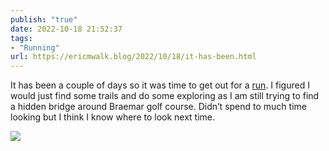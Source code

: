 ```yaml
---
publish: "true"
date: 2022-10-18 21:52:37
tags:
- "Running"
url: https://ericmwalk.blog/2022/10/18/it-has-been.html
---
```

It has been a couple of days so it was time to get out for a [run](http://www.strava.com/activities/7985064359). I figured I would just find some trails and do some exploring as I am still trying to find a hidden bridge around Braemar golf course. Didn’t spend to much time looking but I think I know where to look next time.

![](https://ericmwalk.blog/uploads/2022/7c5e1ee2eb.jpg)